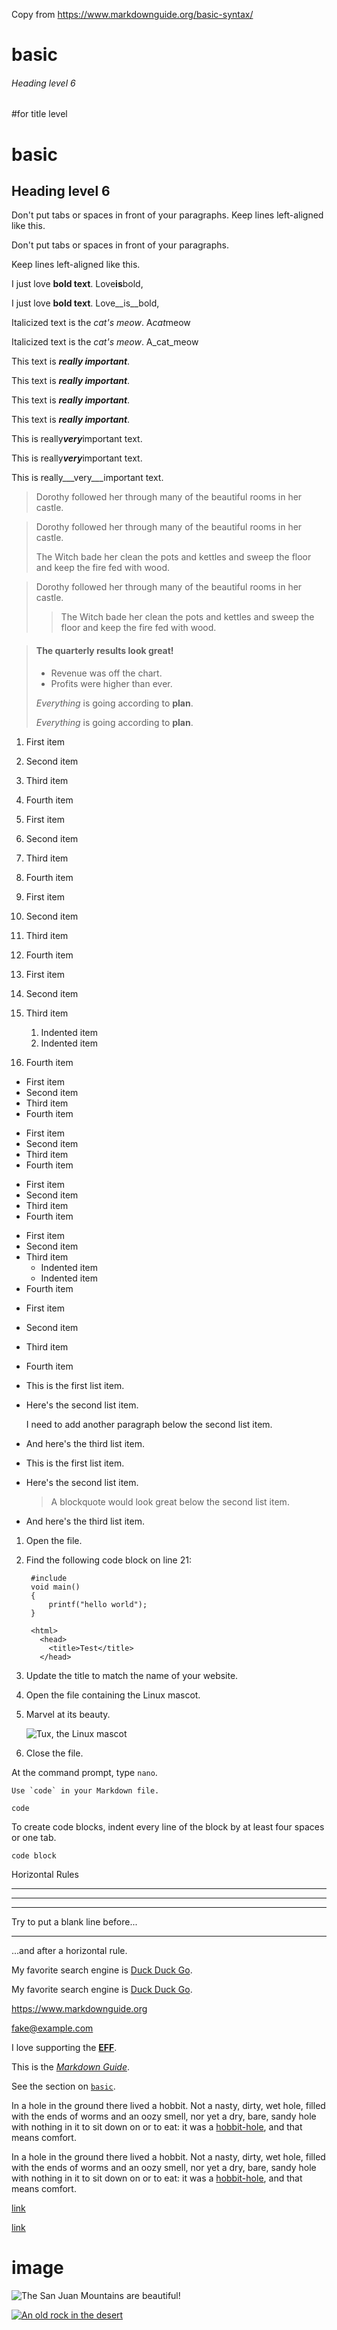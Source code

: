 Copy from https://www.markdownguide.org/basic-syntax/

# basic

###### Heading level 6 

#for title level

basic
=====

Heading level 6 
----------------


Don't put tabs or spaces in front of your paragraphs.
Keep lines left-aligned like this.

Don't put tabs or spaces in front of your paragraphs.

Keep lines left-aligned like this.


I just love **bold text**. Love**is**bold, 

I just love __bold text__. Love__is__bold, 

Italicized text is the *cat's meow*. A*cat*meow

Italicized text is the _cat's meow_. A_cat_meow

This text is ***really important***.

This text is ___really important___.

This text is __*really important*__.

This text is **_really important_**.

This is really***very***important text.

This is really***very***important text.

This is really___very___important text.

> Dorothy followed her through many of the beautiful rooms in her castle.

> Dorothy followed her through many of the beautiful rooms in her castle.
>
> The Witch bade her clean the pots and kettles and sweep the floor and keep the fire fed with wood.

> Dorothy followed her through many of the beautiful rooms in her castle.
>
>> The Witch bade her clean the pots and kettles and sweep the floor and keep the fire fed with wood.

> #### The quarterly results look great!
>
> - Revenue was off the chart.
> - Profits were higher than ever.
>
>  *Everything* is going according to **plan**.
> 
> *Everything* is going according to **plan**.

1. First item
2. Second item
3. Third item
4. Fourth item

1. First item
1. Second item
1. Third item
1. Fourth item

1. First item
8. Second item
3. Third item
5. Fourth item

1. First item
2. Second item
3. Third item
    1. Indented item
    2. Indented item
4. Fourth item

- First item
- Second item
- Third item
- Fourth item

* First item
* Second item
* Third item
* Fourth item

+ First item
+ Second item
+ Third item
+ Fourth item

- First item
- Second item
- Third item
    - Indented item
    - Indented item
- Fourth item


+ First item
* Second item
- Third item
+ Fourth item


* This is the first list item.
* Here's the second list item.

    I need to add another paragraph below the second list item.

* And here's the third list item.


* This is the first list item.
* Here's the second list item.

    > A blockquote would look great below the second list item.

* And here's the third list item.

1. Open the file.
2. Find the following code block on line 21:
        
        #include 
        void main()
        {
            printf("hello world");
        }

        <html>
          <head>
            <title>Test</title>
          </head>

3. Update the title to match the name of your website.


1. Open the file containing the Linux mascot.
2. Marvel at its beauty.

   ![Tux, the Linux mascot](./assets/tux.PNG)

3. Close the file.


At the command prompt, type `nano`.

``Use `code` in your Markdown file.``

`` code ``

To create code blocks, indent every line of the block by at least four spaces or one tab.
    
    code block


Horizontal Rules

***

---

_________________

Try to put a blank line before...

---

...and after a horizontal rule.

My favorite search engine is [Duck Duck Go](https://duckduckgo.com).

My favorite search engine is [Duck Duck Go](https://duckduckgo.com "The best search engine for privacy").

<https://www.markdownguide.org>

<fake@example.com>


I love supporting the **[EFF](https://eff.org)**.

This is the *[Markdown Guide](https://www.markdownguide.org)*.

See the section on [`basic`](#basic).

In a hole in the ground there lived a hobbit. Not a nasty, dirty, wet hole, filled with the ends
of worms and an oozy smell, nor yet a dry, bare, sandy hole with nothing in it to sit down on or to
eat: it was a [hobbit-hole](https://en.wikipedia.org/wiki/Hobbit#Lifestyle "Hobbit lifestyles"), and that means comfort.

In a hole in the ground there lived a hobbit. Not a nasty, dirty, wet hole, filled with the ends
of worms and an oozy smell, nor yet a dry, bare, sandy hole with nothing in it to sit down on or to
eat: it was a [hobbit-hole][1], and that means comfort.

[1]: <https://en.wikipedia.org/wiki/Hobbit#Lifestyle> "Hobbit lifestyles"


[link](https://www.example.com/my%20great%20page)

<a href="https://www.example.com/my great page">link</a>

# image

![The San Juan Mountains are beautiful!](/assets/images/san-juan-mountains.jpg "San Juan Mountains")

[![An old rock in the desert](/assets/images/shiprock.jpg "Shiprock, New Mexico by Beau Rogers")](https://www.flickr.com/photos/beaurogers/31833779864/in/photolist-Qv3rFw-34mt9F-a9Cmfy-5Ha3Zi-9msKdv-o3hgjr-hWpUte-4WMsJ1-KUQ8N-deshUb-vssBD-6CQci6-8AFCiD-zsJWT-nNfsgB-dPDwZJ-bn9JGn-5HtSXY-6CUhAL-a4UTXB-ugPum-KUPSo-fBLNm-6CUmpy-4WMsc9-8a7D3T-83KJev-6CQ2bK-nNusHJ-a78rQH-nw3NvT-7aq2qf-8wwBso-3nNceh-ugSKP-4mh4kh-bbeeqH-a7biME-q3PtTf-brFpgb-cg38zw-bXMZc-nJPELD-f58Lmo-bXMYG-bz8AAi-bxNtNT-bXMYi-bXMY6-bXMYv)